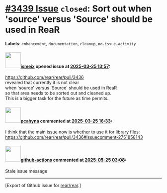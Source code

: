 # [\#3439 Issue](https://github.com/rear/rear/issues/3439) `closed`: Sort out when 'source' versus 'Source' should be used in ReaR

**Labels**: `enhancement`, `documentation`, `cleanup`,
`no-issue-activity`

#### <img src="https://avatars.githubusercontent.com/u/1788608?u=925fc54e2ce01551392622446ece427f51e2f0ce&v=4" width="50">[jsmeix](https://github.com/jsmeix) opened issue at [2025-03-25 13:57](https://github.com/rear/rear/issues/3439):

<https://github.com/rear/rear/pull/3436>  
revealed that currently it is not clear  
when 'source' versus 'Source' should be used in ReaR  
so that area needs to be sorted out and cleaned up.  
This is a bigger task for the future as time permits.

#### <img src="https://avatars.githubusercontent.com/u/26300485?u=9105d243bc9f7ade463a3e52e8dd13fa67837158&v=4" width="50">[pcahyna](https://github.com/pcahyna) commented at [2025-03-25 16:33](https://github.com/rear/rear/issues/3439#issuecomment-2751860888):

I think that the main issue now is whether to use it for library files:
<https://github.com/rear/rear/pull/3436#issuecomment-2751858143>

#### <img src="https://avatars.githubusercontent.com/in/15368?v=4" width="50">[github-actions](https://github.com/apps/github-actions) commented at [2025-05-25 03:08](https://github.com/rear/rear/issues/3439#issuecomment-2907577733):

Stale issue message

------------------------------------------------------------------------

\[Export of Github issue for
[rear/rear](https://github.com/rear/rear).\]
